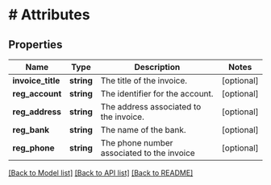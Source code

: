 # # Attributes

## Properties

Name | Type | Description | Notes
------------ | ------------- | ------------- | -------------
**invoice_title** | **string** | The title of the invoice. | [optional] 
**reg_account** | **string** | The identifier for the account. | [optional] 
**reg_address** | **string** | The address associated to the invoice. | [optional] 
**reg_bank** | **string** | The name of the bank. | [optional] 
**reg_phone** | **string** | The phone number associated to the invoice | [optional] 

[[Back to Model list]](../../README.md#documentation-for-models) [[Back to API list]](../../README.md#documentation-for-api-endpoints) [[Back to README]](../../README.md)



